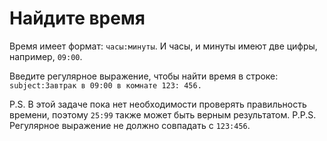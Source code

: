 # Найдите время

Время имеет формат: `часы:минуты`. И часы, и минуты имеют две цифры, например, `09:00`.

Введите регулярное выражение, чтобы найти время в строке: `subject:Завтрак в 09:00 в комнате 123: 456.`

P.S. В этой задаче пока нет необходимости проверять правильность времени, поэтому `25:99` также может быть верным результатом.
P.P.S. Регулярное выражение не должно совпадать с `123:456`.
